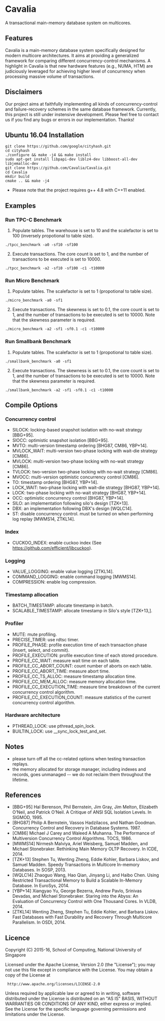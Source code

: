 # Cavalia
A transactional main-memory database system on multicores.

## Features

Cavalia is a main-memory database system specifically designed for modern multicore architectures. It aims at providing a generalized framework for comparing different concurrency-control mechanisms. A highlight in Cavalia is that new hardware features (e.g., NUMA, HTM) are judiciously leveraged for achieving higher level of concurrency when processing massive volume of transactions.

## Disclaimers
Our project aims at faithfully implementing all kinds of concurrency-control and failure-recovery schemes in the same database framework. Currently, this project is still under instensive development. Please feel free to contact us if you find any bugs or errors in our implementation. Thanks!

## Ubuntu 16.04 Installation

```
git clone https://github.com/google/cityhash.git
cd cityhash
./configure && make -j4 && make install
sudo apt-get install libpapi-dev liblz4-dev libboost-all-dev libjemalloc-dev
git clone https://github.com/Cavalia/Cavalia.git
cd Cavalia
mkdir build
cmake .. && make -j4
``` 
* Please note that the project requires g++ 4.8 with C++11 enabled.

## Examples
### Run TPC-C Benchmark

1. Populate tables. The warehouse is set to 10 and the scalefactor is set to 100 (inversely propotional to table size).
```
./tpcc_benchmark -a0 -sf10 -sf100
```

2. Execute transactions. The core count is set to 1, and the number of transactions to be executed is set to 10000.
```
./tpcc_benchmark -a2 -sf10 -sf100 -c1 -t10000
```

### Run Micro Benchmark

1. Populate tables. The scalefactor is set to 1 (propotional to table size).
```
./micro_benchmark -a0 -sf1
```

2. Execute transactions. The skewness is set to 0.1, the core count is set to 1, and the number of transactions to be executed is set to 10000. Note that the skewness parameter is required.
```
./micro_benchmark -a2 -sf1 -sf0.1 -c1 -t10000
```

### Run Smallbank Benchmark

1. Populate tables. The scalefactor is set to 1 (propotional to table size).
```
./smallbank_benchmark -a0 -sf1
```

2. Execute transactions. The skewness is set to 0.1, the core count is set to 1, and the number of transactions to be executed is set to 10000. Note that the skewness parameter is required.
```
./smallbank_benchmark -a2 -sf1 -sf0.1 -c1 -t10000
```


## Compile Options
### Concurrency control
* SILOCK: locking-based snapshot isolation with no-wait strategy [BBG+95].
* SIOCC: optimistic snapshot isolation [BBG+95].
* MVTO: multi-version timestamp ordering [BHG87, CM86, YBP+14].
* MVLOCK_WAIT: multi-version two-phase locking with wait-die strategy [CM86].
* MVLOCK: multi-version two-phase locking with no-wait strategy [CM86].
* TVLOCK: two-version two-phase locking with no-wait strategy [CM86].
* MVOCC: multi-version optimistic concurrency control [CM86].
* TO: timestamp ordering [BHG87, YBP+14].
* LOCK_WAIT: two-phase locking with wait-die strategy [BHG87, YBP+14].
* LOCK: two-phase locking with no-wait strategy [BHG87, YBP+14].
* OCC: optimistic concurrency control [BHG87, YBP+14].
* SILO: an implementation following silo's design [TZK+13].
* DBX: an implementation following DBX's design [WQLC14].
* ST: disable concurrency control. must be turned on when performing log replay [MWMS14, ZTKL14].

### Index
* CUCKOO_INDEX: enable cuckoo index (See https://github.com/efficient/libcuckoo).

### Logging
* VALUE_LOGGING: enable value logging [ZTKL14].
* COMMAND_LOGGING: enable command logging [MWMS14].
* COMPRESSION: enable log compression.

### Timestamp allocation
* BATCH_TIMESTAMP: allocate timestamp in batch.
* SCALABLE_TIMESTAMP: allocate timestamp in Silo's style [TZK+13,].

### Profiler
* MUTE: mute profiling.
* PRECISE_TIMER: use rdtsc timer.
* PROFILE_PHASE: profile execution time of each transaction phase (insert, select, and commit).
* PROFILE_EXECUTION: profile execution time of each stored procedure.
* PROFILE_CC_WAIT: measure wait time on each table.
* PROFILE_CC_ABORT_COUNT: count number of aborts on each table.
* PROFILE_CC_ABORT_TIME: measure abort time.
* PROFILE_CC_TS_ALLOC: measure timestamp allocation time.
* PROFILE_CC_MEM_ALLOC: measure memory allocation time.
* PROFILE_CC_EXECUTION_TIME: measure time breakdown of the current concurrency control algorithm.
* PROFILE_CC_EXECUTION_COUNT: measure statistics of the current concurrency control algorithm.

### Hardware architecture
* PTHREAD_LOCK: use pthread_spin_lock.
* BUILTIN_LOCK: use __sync_lock_test_and_set.

## Notes
* please turn off all the cc-related options when testing transaction replays.
* the memory allocated for storage manager, including indexes and records, goes unmanaged -- we do not reclaim them throughout the lifetime.

## References
* [BBG+95] Hal Berenson, Phil Bernstein, Jim Gray, Jim Melton, Elizabeth O’Neil, and Patrick O’Neil. A Critique of ANSI SQL Isolation Levels. In SIGMOD, 1995.
* [BHG87] Philip A Bernstein, Vassos Hadzilacos, and Nathan Goodman. Concurrency Control and Recovery in Database Systems. 1987.
* [CM86] Michael J Carey and Waleed A Muhanna. The Performance of Multiversion Concurrency Control
Algorithms. TOCS, 1986.
* [MWMS14] Nirmesh Malviya, Ariel Weisberg, Samuel Madden,
and Michael Stonebraker. Rethinking Main Memory
OLTP Recovery. In ICDE, 2014.
* [TZK+13] Stephen Tu, Wenting Zheng, Eddie Kohler, Barbara
Liskov, and Samuel Madden. Speedy Transactions in
Multicore In-memory Databases. In SOSP, 2013.
* [WQLC14] Zhaoguo Wang, Hao Qian, Jinyang Li, and Haibo
Chen. Using Restricted Transactional Memory to Build
a Scalable In-Memory Database. In EuroSys, 2014.
* [YBP+14] Xiangyao Yu, George Bezerra, Andrew Pavlo,
Srinivas Devadas, and Michael Stonebraker. Staring
into the Abyss: An Evaluation of Concurrency Control
with One Thousand Cores. In VLDB, 2014.
* [ZTKL14] Wenting Zheng, Stephen Tu, Eddie Kohler, and
Barbara Liskov. Fast Databases with Fast Durability
and Recovery Through Multicore Parallelism. In
OSDI, 2014.


## Licence
Copyright (C) 2015-16, School of Computing, National University of Singapore

Licensed under the Apache License, Version 2.0 (the "License");
you may not use this file except in compliance with the License.
You may obtain a copy of the License at

     http://www.apache.org/licenses/LICENSE-2.0

Unless required by applicable law or agreed to in writing, software
distributed under the License is distributed on an "AS IS" BASIS,
WITHOUT WARRANTIES OR CONDITIONS OF ANY KIND, either express or implied.
See the License for the specific language governing permissions and
limitations under the License.

